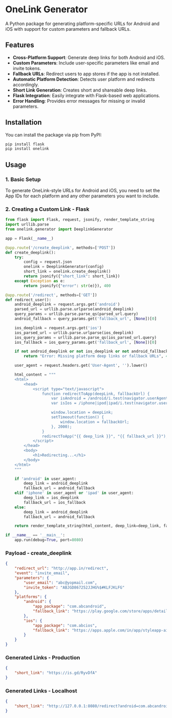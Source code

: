 # OneLink Generator

A Python package for generating platform-specific URLs for Android and iOS with support for custom parameters and fallback URLs.

## Features

- **Cross-Platform Support**: Generate deep links for both Android and iOS.
- **Custom Parameters**: Include user-specific parameters like email and invite tokens.
- **Fallback URLs**: Redirect users to app stores if the app is not installed.
- **Automatic Platform Detection**: Detects user platform and redirects accordingly.
- **Short Link Generation**: Creates short and shareable deep links.
- **Flask Integration**: Easily integrate with Flask-based web applications.
- **Error Handling**: Provides error messages for missing or invalid parameters.

## Installation

You can install the package via pip from PyPI:

```bash
pip install flask
pip install onelink
```

## Usage

### 1. Basic Setup
To generate OneLink-style URLs for Android and iOS, you need to set the App IDs for each platform and any other parameters you want to include.

### 2. Creating a Custom Link - Flask

```python
from flask import Flask, request, jsonify, render_template_string
import urllib.parse
from onelink.generator import DeeplinkGenerator

app = Flask(__name__)

@app.route('/create_deeplink', methods=['POST'])
def create_deeplink():
    try:
        config = request.json
        onelink = DeeplinkGenerator(config)
        short_link = onelink.create_deeplink()
        return jsonify({"short_link": short_link})
    except Exception as e:
        return jsonify({"error": str(e)}), 400

@app.route('/redirect', methods=['GET'])
def redirect_user():
    android_deeplink = request.args.get('android')
    parsed_url = urllib.parse.urlparse(android_deeplink)
    query_params = urllib.parse.parse_qs(parsed_url.query)
    android_fallback = query_params.get('fallback_url', [None])[0]

    ios_deeplink = request.args.get('ios')
    ios_parsed_url = urllib.parse.urlparse(ios_deeplink)
    ios_query_params = urllib.parse.parse_qs(ios_parsed_url.query)
    ios_fallback = ios_query_params.get('fallback_url', [None])[0]

    if not android_deeplink or not ios_deeplink or not android_fallback or not ios_fallback:
        return "Error: Missing platform deep links or fallback URLs", 400

    user_agent = request.headers.get('User-Agent', '').lower()

    html_content = """
    <html>
        <head>
            <script type="text/javascript">
                function redirectToApp(deepLink, fallbackUrl) {
                    var isAndroid = /android/i.test(navigator.userAgent);
                    var isIos = /iphone|ipod|ipad/i.test(navigator.userAgent);

                    window.location = deepLink;
                    setTimeout(function() {
                        window.location = fallbackUrl;
                    }, 2000);
                }
                redirectToApp("{{ deep_link }}", "{{ fallback_url }}");
            </script>
        </head>
        <body>
            <h1>Redirecting...</h1>
        </body>
    </html>
    """

    if 'android' in user_agent:
        deep_link = android_deeplink
        fallback_url = android_fallback
    elif 'iphone' in user_agent or 'ipad' in user_agent:
        deep_link = ios_deeplink
        fallback_url = ios_fallback
    else:
        deep_link = android_deeplink
        fallback_url = android_fallback

    return render_template_string(html_content, deep_link=deep_link, fallback_url=fallback_url)

if __name__ == '__main__':
    app.run(debug=True, port=8080)
```

### Payload - create_deeplink

```json
{
    "redirect_url": "http://app.in/redirect",
    "event": "invite_email",
    "parameters": {
        "user_email": "abc@yopmail.com",
        "invite_token": "ABJGD867252JJHG%$#KLFJKLFG"
    },
    "platforms": {
        "android": {
            "app_package": "com.abcandroid",
            "fallback_link": "https://play.google.com/store/apps/details?id=com.aistyleapp"
        },
        "ios": {
            "app_package": "com.abcios",
            "fallback_link": "https://apps.apple.com/in/app/styleapp-ai/id6738657557"
        }
    }
}
```

### Generated Links - Production

```json
{
    "short_link": "https://is.gd/RyvDfA"
}
```

### Generated Links - Localhost

```json
{
    "short_link": "http://127.0.0.1:8080/redirect?android=com.abcandroid%3A%2F%2Finvite-email%3Femail%3Dabc%2540yopmail.com%26invite_code%3DABJGD867252JJHG%2525%2524%2523KLFJKLFG%26fallback_url%3Dhttps%253A%2F%2Fplay.google.com%2Fstore%2Fapps%2Fdetails%253Fid%253Dcom.aiapp&ios=com.abcios%3A%2F%2Finvite-email%3Femail%3Dabc%2540yopmail.com%26invite_code%3DABJGD867252JJHG%2525%2524%2523KLFJKLFG%26fallback_url%3Dhttps%253A%2F%2Fapps.apple.com%2Fin%2Fapp%2Fapp-ai%2Fid6738657557"
}
```